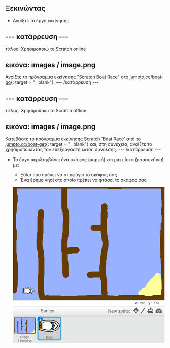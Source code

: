 ## Ξεκινώντας

+ Ανοίξτε το έργο εκκίνησης.

## \--- κατάρρευση \---

τίτλος: Χρησιμοποιώ το Scratch online

## εικόνα: images / image.png

Ανοίξτε το πρόγραμμα εκκίνησης "Scratch Boat Race" στο [jumpto.cc/boat-go](https://scratch.mit.edu/projects/63958014/#editor){: target = "_ blank"}. \--- /κατάρρευση \---

## \--- κατάρρευση \---

τίτλος: Χρησιμοποιώ το Scratch offline

## εικόνα: images / image.png

Κατεβάστε το πρόγραμμα εκκίνησης Scratch 'Boat Race' από το [jumpto.cc/boat-get](http:jumpto.cc/boat-get){: target = "_ blank"} και, στη συνέχεια, ανοίξτε το χρησιμοποιώντας τον επεξεργαστή εκτός σύνδεσης. \--- /κατάρρευση \---

+ Το έργο περιλαμβάνει ένα σκάφος (μορφή) και μια πίστα (παρασκήνιο) με:
    
    + Ξύλο που πρέπει να αποφύγει το σκάφος σας
    + Ένα έρημο νησί στο οποίο πρέπει να φτάσει το σκάφος σας
    
    ![screenshot](images/boat-starter.png)